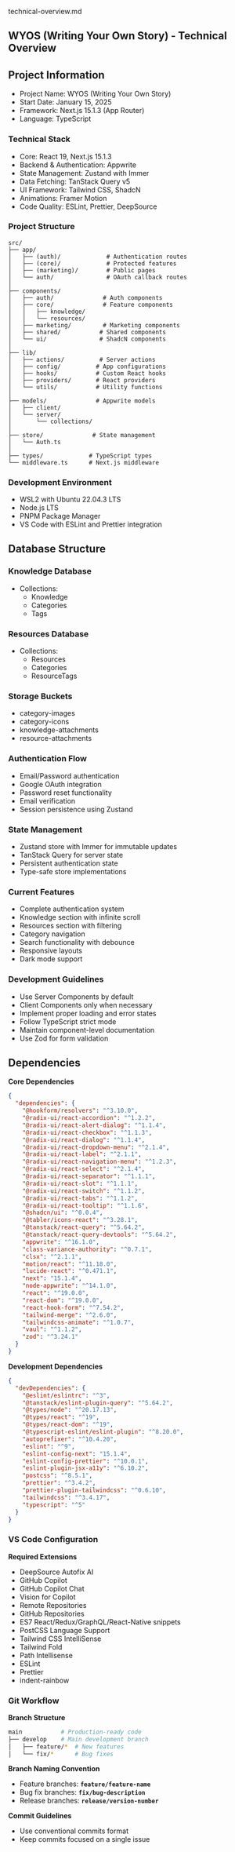 technical-overview.md

## WYOS (Writing Your Own Story) - Technical Overview

## **Project Information**

- Project Name: WYOS (Writing Your Own Story)
- Start Date: January 15, 2025
- Framework: Next.js 15.1.3 (App Router)
- Language: TypeScript

### **Technical Stack**

- Core: React 19, Next.js 15.1.3
- Backend & Authentication: Appwrite
- State Management: Zustand with Immer
- Data Fetching: TanStack Query v5
- UI Framework: Tailwind CSS, ShadcN
- Animations: Framer Motion
- Code Quality: ESLint, Prettier, DeepSource

### **Project Structure**

```
src/
├── app/
│   ├── (auth)/             # Authentication routes
│   ├── (core)/             # Protected features
│   ├── (marketing)/        # Public pages
│   └── auth/               # OAuth callback routes
│
├── components/
│   ├── auth/              # Auth components
│   ├── core/              # Feature components
│   │   ├── knowledge/
│   │   └── resources/
│   ├── marketing/         # Marketing components
│   ├── shared/           # Shared components
│   └── ui/               # ShadcN components
│
├── lib/
│   ├── actions/          # Server actions
│   ├── config/          # App configurations
│   ├── hooks/           # Custom React hooks
│   ├── providers/       # React providers
│   └── utils/           # Utility functions
│
├── models/              # Appwrite models
│   ├── client/
│   └── server/
│       └── collections/
│
├── store/              # State management
│   └── Auth.ts
│
├── types/             # TypeScript types
└── middleware.ts      # Next.js middleware
```

### **Development Environment**

- WSL2 with Ubuntu 22.04.3 LTS
- Node.js LTS
- PNPM Package Manager
- VS Code with ESLint and Prettier integration

## **Database Structure**

### **Knowledge Database**

- Collections:
  - Knowledge
  - Categories
  - Tags

### **Resources Database**

- Collections:
  - Resources
  - Categories
  - ResourceTags

### **Storage Buckets**

- category-images
- category-icons
- knowledge-attachments
- resource-attachments

### **Authentication Flow**

- Email/Password authentication
- Google OAuth integration
- Password reset functionality
- Email verification
- Session persistence using Zustand

### **State Management**

- Zustand store with Immer for immutable updates
- TanStack Query for server state
- Persistent authentication state
- Type-safe store implementations

### **Current Features**

- Complete authentication system
- Knowledge section with infinite scroll
- Resources section with filtering
- Category navigation
- Search functionality with debounce
- Responsive layouts
- Dark mode support

### **Development Guidelines**

- Use Server Components by default
- Client Components only when necessary
- Implement proper loading and error states
- Follow TypeScript strict mode
- Maintain component-level documentation
- Use Zod for form validation

## **Dependencies**

**Core Dependencies**

```json
{
  "dependencies": {
    "@hookform/resolvers": "^3.10.0",
    "@radix-ui/react-accordion": "^1.2.2",
    "@radix-ui/react-alert-dialog": "^1.1.4",
    "@radix-ui/react-checkbox": "^1.1.3",
    "@radix-ui/react-dialog": "^1.1.4",
    "@radix-ui/react-dropdown-menu": "^2.1.4",
    "@radix-ui/react-label": "^2.1.1",
    "@radix-ui/react-navigation-menu": "^1.2.3",
    "@radix-ui/react-select": "^2.1.4",
    "@radix-ui/react-separator": "^1.1.1",
    "@radix-ui/react-slot": "^1.1.1",
    "@radix-ui/react-switch": "^1.1.2",
    "@radix-ui/react-tabs": "^1.1.2",
    "@radix-ui/react-tooltip": "^1.1.6",
    "@shadcn/ui": "^0.0.4",
    "@tabler/icons-react": "^3.28.1",
    "@tanstack/react-query": "^5.64.2",
    "@tanstack/react-query-devtools": "^5.64.2",
    "appwrite": "^16.1.0",
    "class-variance-authority": "^0.7.1",
    "clsx": "^2.1.1",
    "motion/react": "^11.18.0",
    "lucide-react": "^0.471.1",
    "next": "15.1.4",
    "node-appwrite": "^14.1.0",
    "react": "^19.0.0",
    "react-dom": "^19.0.0",
    "react-hook-form": "^7.54.2",
    "tailwind-merge": "^2.6.0",
    "tailwindcss-animate": "^1.0.7",
    "vaul": "^1.1.2",
    "zod": "^3.24.1"
  }
}
```

**Development Dependencies**

```json
{
  "devDependencies": {
    "@eslint/eslintrc": "^3",
    "@tanstack/eslint-plugin-query": "^5.64.2",
    "@types/node": "^20.17.13",
    "@types/react": "^19",
    "@types/react-dom": "^19",
    "@typescript-eslint/eslint-plugin": "^8.20.0",
    "autoprefixer": "^10.4.20",
    "eslint": "^9",
    "eslint-config-next": "15.1.4",
    "eslint-config-prettier": "^10.0.1",
    "eslint-plugin-jsx-a11y": "^6.10.2",
    "postcss": "^8.5.1",
    "prettier": "^3.4.2",
    "prettier-plugin-tailwindcss": "^0.6.10",
    "tailwindcss": "^3.4.17",
    "typescript": "^5"
  }
}
```

### **VS Code Configuration**

**Required Extensions**

- DeepSource Autofix AI
- GitHub Copilot
- GitHub Copilot Chat
- Vision for Copilot
- Remote Repositories
- GitHub Repositories
- ES7 React/Redux/GraphQL/React-Native snippets
- PostCSS Language Support
- Tailwind CSS IntelliSense
- Tailwind Fold
- Path Intellisense
- ESLint
- Prettier
- indent-rainbow

### **Git Workflow**

**Branch Structure**

```bash
main           # Production-ready code
├── develop    # Main development branch
│   ├── feature/*  # New features
│   └── fix/*      # Bug fixes

```

**Branch Naming Convention**

- Feature branches: **`feature/feature-name`**
- Bug fix branches: **`fix/bug-description`**
- Release branches: **`release/version-number`**

**Commit Guidelines**

- Use conventional commits format
- Keep commits focused on a single issue
